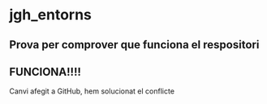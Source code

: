 # jgh_entorns
## Prova per comprover que funciona el respositori
## FUNCIONA!!!!


Canvi afegit a GitHub, hem solucionat el conflicte
